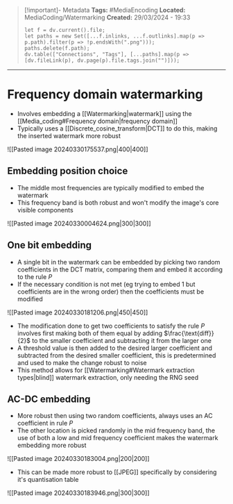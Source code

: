 > [!important]- Metadata
> **Tags:** #MediaEncoding 
> **Located:** MediaCoding/Watermarking
> **Created:** 29/03/2024 - 19:33
> ```dataviewjs
> let f = dv.current().file;
> let paths = new Set([...f.inlinks, ...f.outlinks].map(p => p.path).filter(p => !p.endsWith(".png")));
> paths.delete(f.path);
> dv.table(["Connections", "Tags"], [...paths].map(p => [dv.fileLink(p), dv.page(p).file.tags.join("")]));
> ```

___
# Frequency domain watermarking
- Involves embedding a [[Watermarking|watermark]] using the [[Media_coding#Frequency domain|frequency domain]]
- Typically uses a [[Discrete_cosine_transform|DCT]] to do this, making the inserted watermark more robust 

![[Pasted image 20240330175537.png|400|400]]


## Embedding position choice
- The middle most frequencies are typically modified to embed the watermark 
- This frequency band is both robust and won't modify the image's core visible components

![[Pasted image 20240330004624.png|300|300]]

## One bit embedding
- A single bit in the watermark can be embedded by picking two random coefficients in the DCT matrix, comparing them and embed it according to the rule $P$
- If the necessary condition is not met (eg trying to embed 1 but coefficients are in the wrong order) then the coefficients must be modified

![[Pasted image 20240330181206.png|450|450]]


- The modification done to get two coefficients to satisfy the rule $P$ involves first making both of them equal by adding $\frac{\text{diff}}{2}$ to the smaller coefficient and subtracting it from the larger one
- A threshold value is then added to the desired larger coefficient and subtracted from the desired smaller coefficient, this is predetermined and used to make the change robust to noise 
- This method allows for [[Watermarking#Watermark extraction types|blind]] watermark extraction, only needing the RNG seed
## AC-DC embedding
- More robust then using two random coefficients, always uses an AC coefficient in rule $P$
- The other location is picked randomly in the mid frequency band, the use of both a low and mid frequency coefficient makes the watermark embedding more robust

![[Pasted image 20240330183004.png|200|200]]

- This can be made more robust to [[JPEG]] specifically by considering it's quantisation table 


![[Pasted image 20240330183946.png|300|300]]